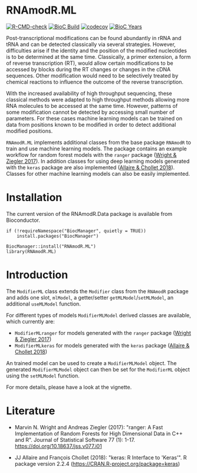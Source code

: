 # RNAmodR.ML 

<!-- badges: start -->
[![R-CMD-check](https://github.com/FelixErnst/RNAmodR.ML/workflows/R-CMD-check/badge.svg)](https://github.com/FelixErnst/RNAmodR/actions/)
[![BioC Build](https://bioconductor.org/shields/build/devel/bioc/RNAmodR.ML.svg)](http://bioconductor.org/checkResults/devel/bioc-LATEST/RNAmodR.ML/)
[![codecov](https://codecov.io/gh/FelixErnst/RNAmodR.ML/branch/master/graph/badge.svg)](https://codecov.io/gh/FelixErnst/RNAmodR.ML)
[![BioC Years](https://bioconductor.org/shields/years-in-bioc/RNAmodR.ML.svg)](https://doi.org/doi:10.18129/B9.bioc.RNAmodR.ML)
<!-- badges: end -->

Post-transcriptional modifications can be found abundantly in rRNA and tRNA and
can be detected classically via several strategies. However, difficulties arise
if the identity and the position of the modified nucleotides is to be determined
at the same time. Classically, a primer extension, a form of reverse
transcription (RT), would allow certain modifications to be accessed by blocks
during the RT changes or changes in the cDNA sequences. Other modification would
need to be selectively treated by chemical reactions to influence the outcome of
the reverse transcription.

With the increased availability of high throughput sequencing, these classical
methods were adapted to high throughput methods allowing more RNA molecules to
be accessed at the same time. However, patterns of some modification cannot be
detected by accessing small number of parameters. For these cases machine 
learning models can be trained on data from positions known to be modified
in order to detect additional modified positions.

`RNAmodR.ML` implements additional classes from the base package `RNAmodR`
to train and use machine learning models. The package contains an example 
workflow for random forest models with the `ranger` package 
([Wright & Ziegler 2017](#Literature)). In addition classes for using
deep learning models generated with the `keras` package are also implemented
([Allaire & Chollet 2018](#Literature)). Classes for other machine learning
models can also be easily implemented.

# Installation

The current version of the RNAmodR.Data package is available from Bioconductor.

```
if (!requireNamespace("BiocManager", quietly = TRUE))
    install.packages("BiocManager")

BiocManager::install("RNAmodR.ML")
library(RNAmodR.ML)
```

# Introduction

The `ModifierML` class extends the `Modifier` class from the `RNAmodR` package
and adds one slot, `mlModel`, a getter/setter `getMLModel`/`setMLModel`, an 
additional `useMLModel` function. 

For different types of models `ModifierMLModel` derived classes are available, 
which currently are:

* `ModifierMLranger` for models generated with the `ranger` package
([Wright & Ziegler 2017](#Literature))
* `ModifierMLkeras` for models generated with the `keras` package 
([Allaire & Chollet 2018](#Literature))

An trained model can be used to create a `ModifierMLModel` object. The generated
`ModifierMLModel` object can then be set for the `ModifierML` object using the 
`setMLModel` function.

For more details, please have a look at the vignette.

# Literature

- Marvin N. Wright and Andreas Ziegler (2017): "ranger: A Fast Implementation of
Random Forests for High Dimensional Data in C++ and R". Journal of Statistical 
Software 77 (1): 1-17. https://doi.org/10.18637/jss.v077.i01

- JJ Allaire and François Chollet (2018): "keras: R Interface to 'Keras'". 
R package version 2.2.4 (https://CRAN.R-project.org/package=keras)

